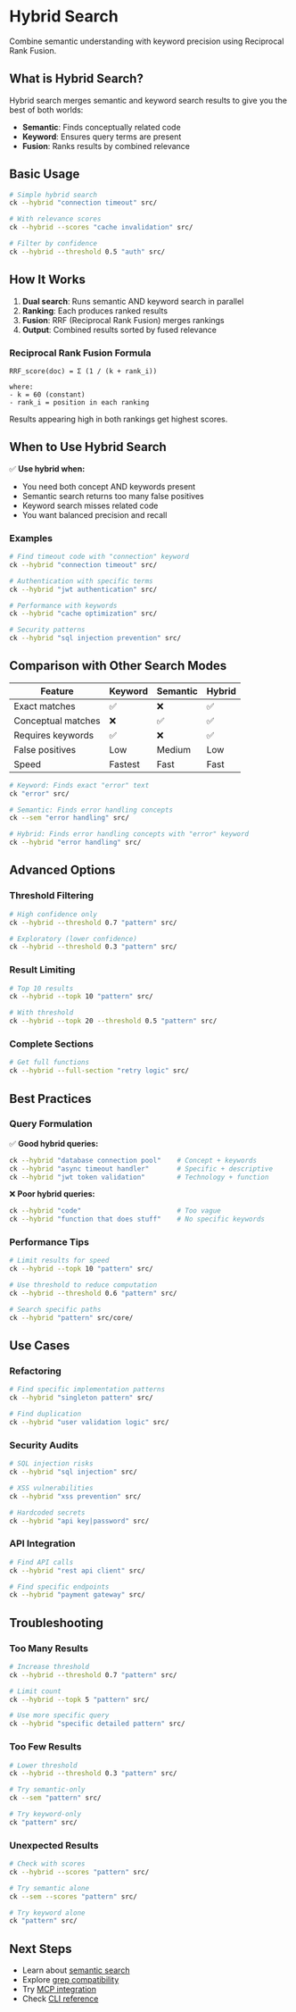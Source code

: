 # Hybrid Search

Combine semantic understanding with keyword precision using Reciprocal Rank Fusion.

## What is Hybrid Search?

Hybrid search merges semantic and keyword search results to give you the best of both worlds:
- **Semantic**: Finds conceptually related code
- **Keyword**: Ensures query terms are present
- **Fusion**: Ranks results by combined relevance

## Basic Usage

```bash
# Simple hybrid search
ck --hybrid "connection timeout" src/

# With relevance scores
ck --hybrid --scores "cache invalidation" src/

# Filter by confidence
ck --hybrid --threshold 0.5 "auth" src/
```

## How It Works

1. **Dual search**: Runs semantic AND keyword search in parallel
2. **Ranking**: Each produces ranked results
3. **Fusion**: RRF (Reciprocal Rank Fusion) merges rankings
4. **Output**: Combined results sorted by fused relevance

### Reciprocal Rank Fusion Formula

```
RRF_score(doc) = Σ (1 / (k + rank_i))

where:
- k = 60 (constant)
- rank_i = position in each ranking
```

Results appearing high in both rankings get highest scores.

## When to Use Hybrid Search

✅ **Use hybrid when:**
- You need both concept AND keywords present
- Semantic search returns too many false positives
- Keyword search misses related code
- You want balanced precision and recall

### Examples

```bash
# Find timeout code with "connection" keyword
ck --hybrid "connection timeout" src/

# Authentication with specific terms
ck --hybrid "jwt authentication" src/

# Performance with keywords
ck --hybrid "cache optimization" src/

# Security patterns
ck --hybrid "sql injection prevention" src/
```

## Comparison with Other Search Modes

| Feature | Keyword | Semantic | Hybrid |
|---------|---------|----------|--------|
| Exact matches | ✅ | ❌ | ✅ |
| Conceptual matches | ❌ | ✅ | ✅ |
| Requires keywords | ✅ | ❌ | ✅ |
| False positives | Low | Medium | Low |
| Speed | Fastest | Fast | Fast |

```bash
# Keyword: Finds exact "error" text
ck "error" src/

# Semantic: Finds error handling concepts
ck --sem "error handling" src/

# Hybrid: Finds error handling concepts with "error" keyword
ck --hybrid "error handling" src/
```

## Advanced Options

### Threshold Filtering

```bash
# High confidence only
ck --hybrid --threshold 0.7 "pattern" src/

# Exploratory (lower confidence)
ck --hybrid --threshold 0.3 "pattern" src/
```

### Result Limiting

```bash
# Top 10 results
ck --hybrid --topk 10 "pattern" src/

# With threshold
ck --hybrid --topk 20 --threshold 0.5 "pattern" src/
```

### Complete Sections

```bash
# Get full functions
ck --hybrid --full-section "retry logic" src/
```

## Best Practices

### Query Formulation

✅ **Good hybrid queries:**
```bash
ck --hybrid "database connection pool"    # Concept + keywords
ck --hybrid "async timeout handler"       # Specific + descriptive
ck --hybrid "jwt token validation"        # Technology + function
```

❌ **Poor hybrid queries:**
```bash
ck --hybrid "code"                        # Too vague
ck --hybrid "function that does stuff"    # No specific keywords
```

### Performance Tips

```bash
# Limit results for speed
ck --hybrid --topk 10 "pattern" src/

# Use threshold to reduce computation
ck --hybrid --threshold 0.6 "pattern" src/

# Search specific paths
ck --hybrid "pattern" src/core/
```

## Use Cases

### Refactoring

```bash
# Find specific implementation patterns
ck --hybrid "singleton pattern" src/

# Find duplication
ck --hybrid "user validation logic" src/
```

### Security Audits

```bash
# SQL injection risks
ck --hybrid "sql injection" src/

# XSS vulnerabilities
ck --hybrid "xss prevention" src/

# Hardcoded secrets
ck --hybrid "api key|password" src/
```

### API Integration

```bash
# Find API calls
ck --hybrid "rest api client" src/

# Find specific endpoints
ck --hybrid "payment gateway" src/
```

## Troubleshooting

### Too Many Results

```bash
# Increase threshold
ck --hybrid --threshold 0.7 "pattern" src/

# Limit count
ck --hybrid --topk 5 "pattern" src/

# Use more specific query
ck --hybrid "specific detailed pattern" src/
```

### Too Few Results

```bash
# Lower threshold
ck --hybrid --threshold 0.3 "pattern" src/

# Try semantic-only
ck --sem "pattern" src/

# Try keyword-only
ck "pattern" src/
```

### Unexpected Results

```bash
# Check with scores
ck --hybrid --scores "pattern" src/

# Try semantic alone
ck --sem --scores "pattern" src/

# Try keyword alone
ck "pattern" src/
```

## Next Steps

- Learn about [semantic search](/features/semantic-search)
- Explore [grep compatibility](/features/grep-compatibility)
- Try [MCP integration](/features/mcp-integration)
- Check [CLI reference](/reference/cli)
